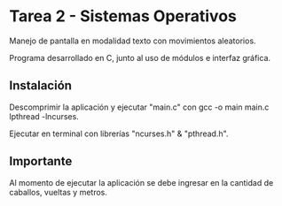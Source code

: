 # Tarea 2 - Sistemas Operativos
Manejo de pantalla en modalidad texto con movimientos aleatorios.

Programa desarrollado en C, junto al uso de módulos e interfaz gráfica.

## Instalación
Descomprimir la aplicación y ejecutar "main.c" con gcc -o main main.c lpthread -lncurses.

Ejecutar en terminal con librerías "ncurses.h" & "pthread.h".

## Importante
Al momento de ejecutar la aplicación se debe ingresar en la cantidad de caballos, vueltas y metros.
